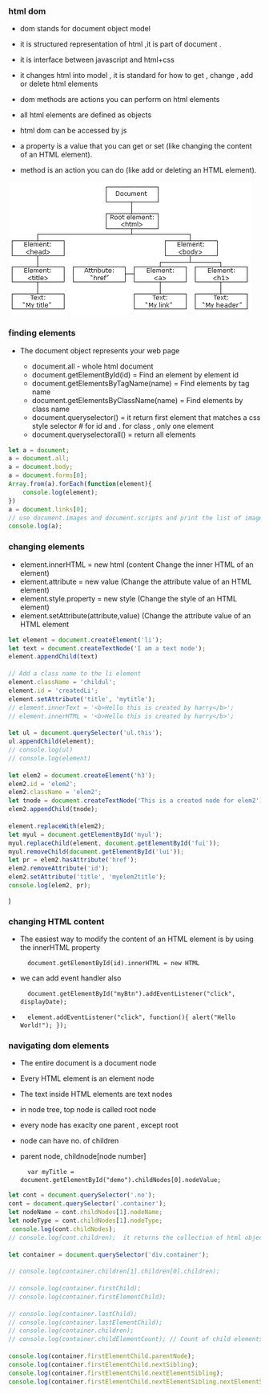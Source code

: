 ### html dom 
- dom stands for document object model 

- it is structured representation of html ,it is part of document .

- it is interface between javascript and html+css
- it changes html into model , it is standard for how to get , change , add or delete html elements 
- dom methods are actions you can perform on html elements 
- all html elements are defined as objects
- html dom can be accessed by js
- a property is a value that you can get or set (like changing the content of an HTML element).
- method is an action you can do (like add or deleting an HTML element).


![img](https://github.com/nitishsaini706/references-images/blob/master/htmldom.gif)


### finding elements 
- The document object represents your web page
    
    - document.all - whole html document 
    - document.getElementById(id)	= Find an element by element id
    - document.getElementsByTagName(name)	= Find elements by tag name
    - document.getElementsByClassName(name)	 =  Find elements by class name
    - document.queryselector() = it return first element that matches a css style selector # for id  and . for class , only one element
    - document.queryselectorall() = return all elements 
``` javascript
let a = document;
a = document.all;
a = document.body;
a = document.forms[0];
Array.from(a).forEach(function(element){
    console.log(element);
})
a = document.links[0];
// use document.images and document.scripts and print the list of images and scripts on an html page
console.log(a);
```

### changing elements 

- element.innerHTML =  new html (content	Change the inner HTML of an element)
- element.attribute = new value	(Change the attribute value of an HTML element)
- element.style.property = new style	(Change the style of an HTML element)
- element.setAttribute(attribute,value) (Change the attribute value of an HTML element

``` javascript
let element = document.createElement('li');
let text = document.createTextNode('I am a text node');
element.appendChild(text)

// Add a class name to the li element
element.className = 'childul';
element.id = 'createdLi';
element.setAttribute('title', 'mytitle');
// element.innerText = '<b>Hello this is created by harry</b>';
// element.innerHTML = '<b>Hello this is created by harry</b>';

let ul = document.querySelector('ul.this');
ul.appendChild(element);
// console.log(ul)
// console.log(element)

let elem2 = document.createElement('h3');
elem2.id = 'elem2';
elem2.className = 'elem2';
let tnode = document.createTextNode('This is a created node for elem2');
elem2.appendChild(tnode);

element.replaceWith(elem2);
let myul = document.getElementById('myul');
myul.replaceChild(element, document.getElementById('fui'));
myul.removeChild(document.getElementById('lui'));
let pr = elem2.hasAttribute('href');
elem2.removeAttribute('id');
elem2.setAttribute('title', 'myelem2title');
console.log(elem2, pr);


```
)
### changing HTML content
- The easiest way to modify the content of an HTML element is by using the innerHTML property

        document.getElementById(id).innerHTML = new HTML

- we can add event handler also
  
        document.getElementById("myBtn").addEventListener("click", displayDate);
- 
        element.addEventListener("click", function(){ alert("Hello World!"); });


### navigating dom elements
- The entire document is a document node
- Every HTML element is an element node

- The text inside HTML elements are text nodes
- in node tree, top node is called root node
- every node has exaclty one parent , except root
- node can have no. of children

- parent node, childnode[node number]

        var myTitle = document.getElementById("demo").childNodes[0].nodeValue;

``` javascript
let cont = document.querySelector('.no');
cont = document.querySelector('.container');
let nodeName = cont.childNodes[1].nodeName;
let nodeType = cont.childNodes[1].nodeType;
 console.log(cont.childNodes);
// console.log(cont.children);  it returns the collection of html objects 

let container = document.querySelector('div.container');

// console.log(container.children[1].children[0].children);

// console.log(container.firstChild);
// console.log(container.firstElementChild);

// console.log(container.lastChild);
// console.log(container.lastElementChild);
// console.log(container.children);
// console.log(container.childElementCount); // Count of child elements

console.log(container.firstElementChild.parentNode);
console.log(container.firstElementChild.nextSibling);
console.log(container.firstElementChild.nextElementSibling);
console.log(container.firstElementChild.nextElementSibling.nextElementSibling);
```